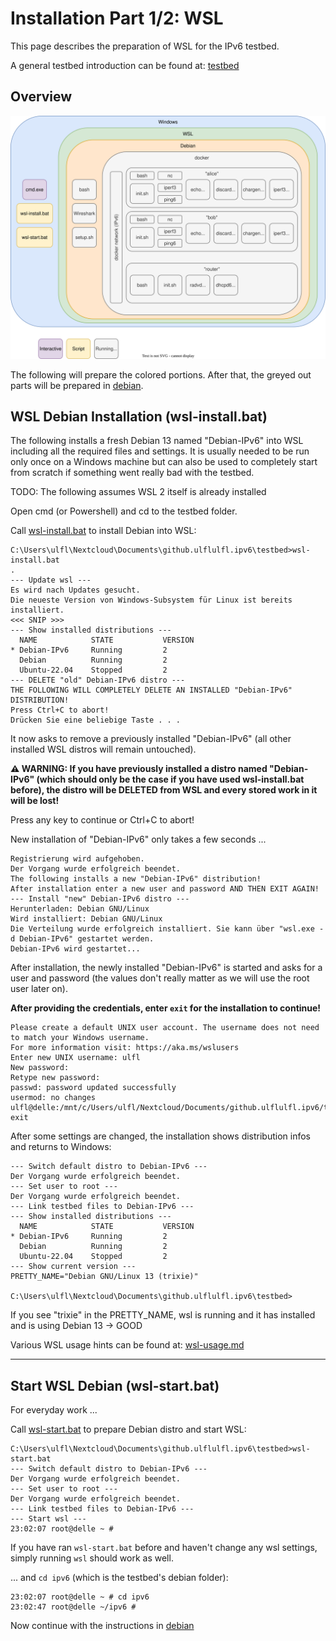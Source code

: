 # Installation Part 1/2: WSL

This page describes the preparation of WSL for the IPv6 testbed.

A general testbed introduction can be found at: [testbed](..)

## Overview

![Testbed Overview](../../images/ipv6_testbed_wsl.svg "Testbed Overview")

The following will prepare the colored portions. After that, the greyed out parts will be prepared in [debian](../debian/).

## WSL Debian Installation (wsl-install.bat)

The following installs a fresh Debian 13 named "Debian-IPv6" into WSL including all the required files and settings. It is usually needed to be run only once on a Windows machine but can also be used to completely start from scratch if something went really bad with the testbed.

TODO: The following assumes WSL 2 itself is already installed

Open cmd (or Powershell) and cd to the testbed folder.

Call [wsl-install.bat](wsl-install.bat) to install Debian into WSL:

```
C:\Users\ulfl\Nextcloud\Documents\github.ulflulfl.ipv6\testbed>wsl-install.bat
.
--- Update wsl ---
Es wird nach Updates gesucht.
Die neueste Version von Windows-Subsystem für Linux ist bereits installiert.
<<< SNIP >>>
--- Show installed distributions ---
  NAME            STATE           VERSION
* Debian-IPv6     Running         2
  Debian          Running         2
  Ubuntu-22.04    Stopped         2
--- DELETE "old" Debian-IPv6 distro ---
THE FOLLOWING WILL COMPLETELY DELETE AN INSTALLED "Debian-IPv6" DISTRIBUTION!
Press Ctrl+C to abort!
Drücken Sie eine beliebige Taste . . .
```
It now asks to remove a previously installed "Debian-IPv6" (all other installed WSL distros will remain untouched).

**:warning: WARNING: If you have previously installed a distro named "Debian-IPv6" (which should only be the case if you have used wsl-install.bat before), the distro will be DELETED from WSL and every stored work in it will be lost!**

Press any key to continue or Ctrl+C to abort!

New installation of "Debian-IPv6" only takes a few seconds ...
```
Registrierung wird aufgehoben.
Der Vorgang wurde erfolgreich beendet.
The following installs a new "Debian-IPv6" distribution!
After installation enter a new user and password AND THEN EXIT AGAIN!
--- Install "new" Debian-IPv6 distro ---
Herunterladen: Debian GNU/Linux
Wird installiert: Debian GNU/Linux
Die Verteilung wurde erfolgreich installiert. Sie kann über "wsl.exe -d Debian-IPv6" gestartet werden.
Debian-IPv6 wird gestartet...
```
After installation, the newly installed  "Debian-IPv6" is started and asks for a user and password (the values don't really matter as we will use the root user later on).

**After providing the credentials, enter `exit` for the installation to continue!**
```
Please create a default UNIX user account. The username does not need to match your Windows username.
For more information visit: https://aka.ms/wslusers
Enter new UNIX username: ulfl
New password:
Retype new password:
passwd: password updated successfully
usermod: no changes
ulfl@delle:/mnt/c/Users/ulfl/Nextcloud/Documents/github.ulflulfl.ipv6/testbed$
exit
```
After some settings are changed, the installation shows distribution infos and returns to Windows:
```
--- Switch default distro to Debian-IPv6 ---
Der Vorgang wurde erfolgreich beendet.
--- Set user to root ---
Der Vorgang wurde erfolgreich beendet.
--- Link testbed files to Debian-IPv6 ---
--- Show installed distributions ---
  NAME            STATE           VERSION
* Debian-IPv6     Running         2
  Debian          Running         2
  Ubuntu-22.04    Stopped         2
--- Show current version ---
PRETTY_NAME="Debian GNU/Linux 13 (trixie)"

C:\Users\ulfl\Nextcloud\Documents\github.ulflulfl.ipv6\testbed>
```

If you see "trixie" in the PRETTY_NAME, wsl is running and it has installed and is using Debian 13 -> GOOD

Various WSL usage hints can be found at: [wsl-usage.md](wsl-usage.md)

---

## Start WSL Debian (wsl-start.bat)

For everyday work ...

Call [wsl-start.bat](wsl-start.bat) to prepare Debian distro and start WSL:

```
C:\Users\ulfl\Nextcloud\Documents\github.ulflulfl.ipv6\testbed>wsl-start.bat
--- Switch default distro to Debian-IPv6 ---
Der Vorgang wurde erfolgreich beendet.
--- Set user to root ---
Der Vorgang wurde erfolgreich beendet.
--- Link testbed files to Debian-IPv6 ---
--- Start wsl ---
23:02:07 root@delle ~ #
```

If you have ran `wsl-start.bat` before and haven't change any wsl settings, simply running `wsl` should work as well.

... and `cd ipv6` (which is the testbed's debian folder):

```
23:02:07 root@delle ~ # cd ipv6
23:02:47 root@delle ~/ipv6 #
```

Now continue with the instructions in [debian](../debian)
